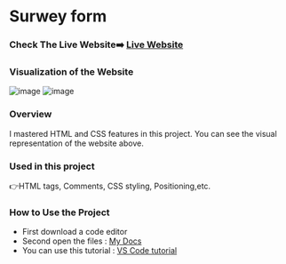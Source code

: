 # Surwey form

### Check The Live Website➡️ [Live Website](https://sekunev.github.io/Projects/03_Surwey_form)

### Visualization of the Website
![image](https://user-images.githubusercontent.com/101554737/185180817-e54a1ec7-f3d8-443a-baef-5a24aa5cf5a9.png)
![image](https://user-images.githubusercontent.com/101554737/185180925-0b8f0254-667f-4797-a5c8-3039676b6f6b.png)


### Overview
I mastered HTML and CSS features in this project. You can see the visual representation of the website above.

### Used in this project
👉HTML tags, Comments, CSS styling, Positioning,etc.

### How to Use the Project
+ First download a code editor
+ Second open the files : [My Docs](https://github.com/Sekunev/Projects/tree/main/03_Surwey_form)
+ You can use this tutorial : [VS Code tutorial](https://www.youtube.com/watch?v=fJEbVCrEMSE)




